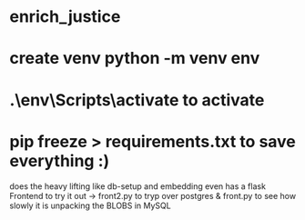 # enrich_justice
# create venv python -m venv env
# .\env\Scripts\activate to activate 
# pip freeze > requirements.txt to save everything  :)


does the heavy lifting like db-setup and embedding 
even has a flask Frontend to try it out -> front2.py to tryp over postgres & front.py to see how slowly it is unpacking the BLOBS in MySQL
